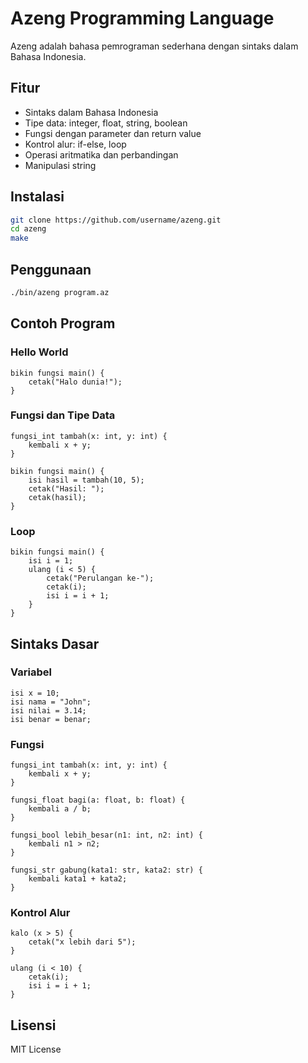 # Azeng Programming Language

Azeng adalah bahasa pemrograman sederhana dengan sintaks dalam Bahasa Indonesia.

## Fitur

- Sintaks dalam Bahasa Indonesia
- Tipe data: integer, float, string, boolean
- Fungsi dengan parameter dan return value
- Kontrol alur: if-else, loop
- Operasi aritmatika dan perbandingan
- Manipulasi string

## Instalasi

```bash
git clone https://github.com/username/azeng.git
cd azeng
make
```

## Penggunaan

```bash
./bin/azeng program.az
```

## Contoh Program

### Hello World
```azeng
bikin fungsi main() {
    cetak("Halo dunia!");
}
```

### Fungsi dan Tipe Data
```azeng
fungsi_int tambah(x: int, y: int) {
    kembali x + y;
}

bikin fungsi main() {
    isi hasil = tambah(10, 5);
    cetak("Hasil: ");
    cetak(hasil);
}
```

### Loop
```azeng
bikin fungsi main() {
    isi i = 1;
    ulang (i < 5) {
        cetak("Perulangan ke-");
        cetak(i);
        isi i = i + 1;
    }
}
```

## Sintaks Dasar

### Variabel
```azeng
isi x = 10;
isi nama = "John";
isi nilai = 3.14;
isi benar = benar;
```

### Fungsi
```azeng
fungsi_int tambah(x: int, y: int) {
    kembali x + y;
}

fungsi_float bagi(a: float, b: float) {
    kembali a / b;
}

fungsi_bool lebih_besar(n1: int, n2: int) {
    kembali n1 > n2;
}

fungsi_str gabung(kata1: str, kata2: str) {
    kembali kata1 + kata2;
}
```

### Kontrol Alur
```azeng
kalo (x > 5) {
    cetak("x lebih dari 5");
}

ulang (i < 10) {
    cetak(i);
    isi i = i + 1;
}
```

## Lisensi

MIT License 